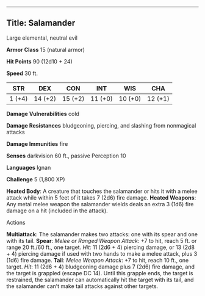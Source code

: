 -------------------------
Title: Salamander
-------------------------


Large elemental, neutral evil

**Armor Class** 15 (natural armor)

**Hit Points** 90 (12d10 + 24)

**Speed** 30 ft.

  STR|         DEX|         CON|         INT|         WIS|         CHA
  -----------| -----------| -----------| -----------| -----------| -----------|
   1 (+4)   | 14 (+2)   | 15 (+2)   | 11 (+0)   | 10 (+0)   | 12 (+1)

**Damage Vulnerabilities** cold

**Damage Resistances** bludgeoning, piercing, and slashing from
nonmagical attacks

**Damage Immunities** fire

**Senses** darkvision 60 ft., passive Perception 10

**Languages** Ignan

**Challenge** 5 (1,800 XP)


**Heated Body**: A creature that touches the salamander or hits it
    with a melee attack while within 5 feet of it takes 7 (2d6)
    fire damage.
**Heated Weapons**: Any metal melee weapon the salamander wields
    deals an extra 3 (1d6) fire damage on a hit (included in
    the attack).


Actions

**Multiattack**: The salamander makes two attacks: one with its
    spear and one with its tail.
**Spear**: *Melee or Ranged Weapon Attack*: +7 to hit, reach 5 ft.
    or range 20 ft./60 ft., one target. *Hit:* 11 (2d6 + 4) piercing
    damage, or 13 (2d8 + 4) piercing damage if used with two hands to
    make a melee attack, plus 3 (1d6) fire damage.
**Tail**: *Melee Weapon Attack*: +7 to hit, reach 10 ft.,
    one target. *Hit*: 11 (2d6 + 4) bludgeoning damage plus 7 (2d6) fire
    damage, and the target is grappled (escape DC 14). Until this
    grapple ends, the target is restrained, the salamander can
    automatically hit the target with its tail, and the salamander can’t
    make tail attacks against other targets.

